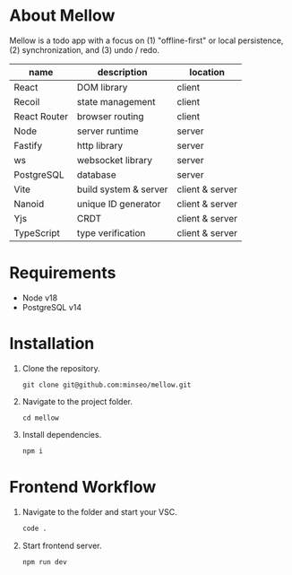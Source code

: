 # About Mellow
Mellow is a todo app with a focus on (1) "offline-first" or local persistence, 
(2) synchronization, and (3) undo / redo.

| name         | description           | location        |
| ------------ | --------------------- | --------------- |
| React        | DOM library           | client          |
| Recoil       | state management      | client          |
| React Router | browser routing       | client          |
| Node         | server runtime        | server          |
| Fastify      | http library          | server          |
| ws           | websocket library     | server          |
| PostgreSQL   | database              | server          |
| Vite         | build system & server | client & server |
| Nanoid       | unique ID generator   | client & server |
| Yjs          | CRDT                  | client & server |
| TypeScript   | type verification     | client & server |

# Requirements
- Node v18
- PostgreSQL v14

# Installation
1. Clone the repository.
   ```
   git clone git@github.com:minseo/mellow.git
   ```
2. Navigate to the project folder.
   ```
   cd mellow
   ```
3. Install dependencies.
   ```bash
   npm i
   ```

# Frontend Workflow
1. Navigate to the folder and start your VSC.
   ```bash
   code .
   ```

2. Start frontend server.
   ```bash
   npm run dev
   ```